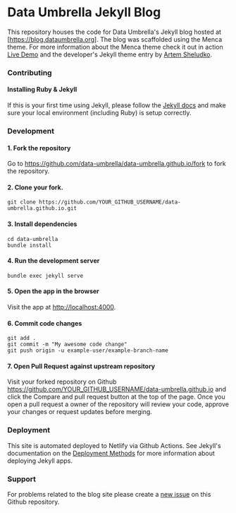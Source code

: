 # Data Umbrella Jekyll Blog

This repository houses the code for Data Umbrella's Jekyll blog hosted at [https://blog.dataumbrella.org]. The blog was scaffolded using the Menca theme. For more information about the Menca theme check it out in action [Live Demo](https://menca.netlify.app/) and the developer's Jekyll theme entry by [Artem Sheludko](https://jekyllthemes.io/developers/artem-sheludko).

### Contributing

#### Installing Ruby & Jekyll

If this is your first time using Jekyll, please follow the [Jekyll docs](https://jekyllrb.com/docs/installation/) and make sure your local environment (including Ruby) is setup correctly.

### Development

#### 1. Fork the repository

  Go to https://github.com/data-umbrella/data-umbrella.github.io/fork to fork the repository.

#### 2. Clone your fork.

  ```
  git clone https://github.com/YOUR_GITHUB_USERNAME/data-umbrella.github.io.git
  ```

#### 3. Install dependencies

  ```
  cd data-umbrella
  bundle install
  ```

#### 4. Run the development server

  ```
  bundle exec jekyll serve
  ```

#### 5. Open the app in the browser

Visit the app at [http://localhost:4000](http://localhost:4000).

#### 6. Commit code changes

```
git add .
git commit -m "My awesome code change"
git push origin -u example-user/example-branch-name
```

#### 7. Open Pull Request against upstream repository

Visit your forked repository on Github https://github.com/YOUR_GITHUB_USERNAME/data-umbrella.github.io and click the Compare and pull request button at the top of the page. Once you open a pull request a owner of the repository will review your code, approve your changes or request updates before merging.

### Deployment

This site is automated deployed to Netlify via Github Actions. See Jekyll's documentation on the  [Deployment Methods](https://jekyllrb.com/docs/deployment-methods/) for more information about deploying Jekyll apps.

### Support

For problems related to the blog site please create a [new issue](https://github.com/data-umbrella/data-umbrella.github.io/issues/new) on this Github repository.
